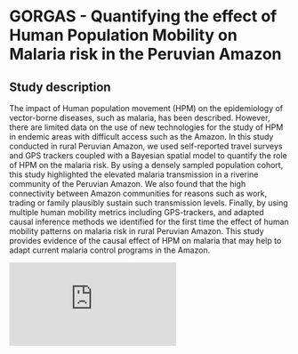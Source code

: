 # GORGAS - Quantifying the effect of Human Population Mobility on Malaria risk in the Peruvian Amazon

## Study description
The impact of Human population movement (HPM) on the epidemiology of vector-borne diseases, such as malaria, has been described. However, there are limited data on the use of new technologies for the study of HPM in endemic areas with difficult access such as the Amazon. In this study conducted in rural Peruvian Amazon, we used self-reported travel surveys and GPS trackers coupled with a Bayesian spatial model to quantify the role of HPM on the malaria risk. By using a densely sampled population cohort, this study highlighted the elevated malaria transmission in a riverine community of the Peruvian Amazon. We also found that the high connectivity between Amazon communities for reasons such as work, trading or family plausibly sustain such transmission levels. Finally, by using multiple human mobility metrics including GPS-trackers, and adapted causal inference methods we identified for the first time the effect of human mobility patterns on malaria risk in rural Peruvian Amazon. This study provides evidence of the causal effect of HPM on malaria that may help to adapt current malaria control programs in the Amazon.

![Aquí la descripción de la imagen por si no carga](https://github.com/healthinnovation/GORGAS/blob/main/Figures/Fig%203.pdf)
